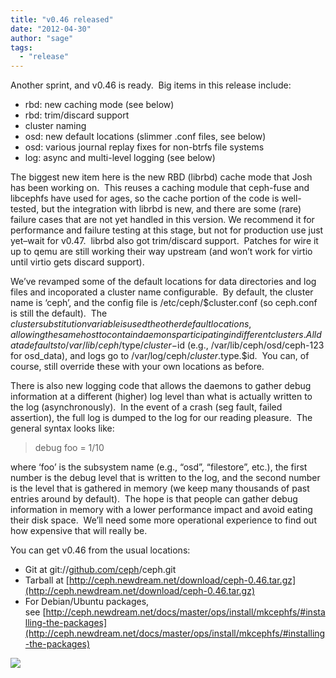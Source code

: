 ```yaml
---
title: "v0.46 released"
date: "2012-04-30"
author: "sage"
tags: 
  - "release"
---
```


Another sprint, and v0.46 is ready.  Big items in this release include:

- rbd: new caching mode (see below)
- rbd: trim/discard support
- cluster naming
- osd: new default locations (slimmer .conf files, see below)
- osd: various journal replay fixes for non-btrfs file systems
- log: async and multi-level logging (see below)

The biggest new item here is the new RBD (librbd) cache mode that Josh has been working on.  This reuses a caching module that ceph-fuse and libcephfs have used for ages, so the cache portion of the code is well-tested, but the integration with librbd is new, and there are some (rare) failure cases that are not yet handled in this version. We recommend it for performance and failure testing at this stage, but not for production use just yet–wait for v0.47.  librbd also got trim/discard support.  Patches for wire it up to qemu are still working their way upstream (and won’t work for virtio until virtio gets discard support).

We’ve revamped some of the default locations for data directories and log files and incoporated a cluster name configurable.  By default, the cluster name is ‘ceph’, and the config file is /etc/ceph/$cluster.conf (so ceph.conf is still the default).  The $cluster substitution variable is used the other default locations, allowing the same host to contain daemons participating in different clusters.  All data defaults to /var/lib/ceph/$type/$cluster-$id (e.g., /var/lib/ceph/osd/ceph-123 for osd\_data), and logs go to /var/log/ceph/$cluster.$type.$id.  You can, of course, still override these with your own locations as before.

There is also new logging code that allows the daemons to gather debug information at a different (higher) log level than what is actually written to the log (asynchronously).  In the event of a crash (seg fault, failed assertion), the full log is dumped to the log for our reading pleasure.  The general syntax looks like:

> debug foo = 1/10

where ‘foo’ is the subsystem name (e.g., “osd”, “filestore”, etc.), the first number is the debug level that is written to the log, and the second number is the level that is gathered in memory (we keep many thousands of past entries around by default).  The hope is that people can gather debug information in memory with a lower performance impact and avoid eating their disk space.  We’ll need some more operational experience to find out how expensive that will really be.

You can get v0.46 from the usual locations:

- Git at git://[github.com/ceph](http://github.com/ceph)/ceph.git
- Tarball at [http://ceph.newdream.net/download/ceph-0.46.tar.gz](http://ceph.newdream.net/download/ceph-0.46.tar.gz)
- For Debian/Ubuntu packages, see [http://ceph.newdream.net/docs/master/ops/install/mkcephfs/#installing-the-packages](http://ceph.newdream.net/docs/master/ops/install/mkcephfs/#installing-the-packages)

![](http://track.hubspot.com/__ptq.gif?a=268973&k=14&bu=http://ceph.com&r=http://ceph.com/releases/v0-46-released/&bvt=rss&p=wordpress)
